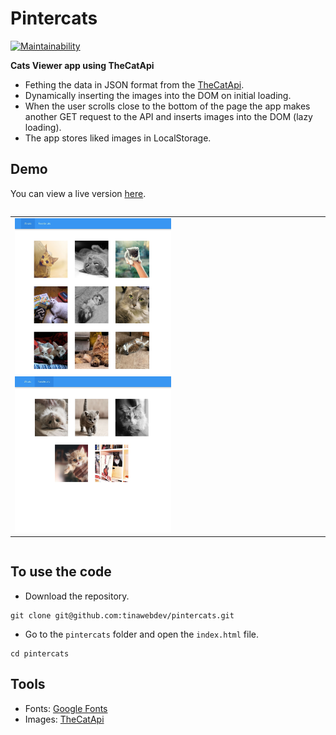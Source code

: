 # Pintercats
[![Maintainability](https://api.codeclimate.com/v1/badges/9a45cf7aae882d055a1c/maintainability)](https://codeclimate.com/github/tinawebdev/pintercats/maintainability)

**Cats Viewer app using TheCatApi**

* Fething the data in JSON format from the [TheCatApi](https://docs.thecatapi.com/).
* Dynamically inserting the images into the DOM on initial loading.
* When the user scrolls close to the bottom of the page the app makes another GET request to the API and inserts images into the DOM (lazy loading).
* The app stores liked images in LocalStorage.

## Demo
You can view a live version [here](https://tinawebdev.github.io/pintercats/).

<div style="display: flex; align-items: flex-start;">
  <table><tr><td>
    <img src="./screenshots/demo1.png" height="250" width="250">
    <img src="./screenshots/demo2.png" height="250" width="250">
  </td></tr></table>
</div>

## To use the code
* Download the repository.
```
git clone git@github.com:tinawebdev/pintercats.git
```

* Go to the `pintercats` folder and open the `index.html` file.
```
cd pintercats
```

## Tools
* Fonts: [Google Fonts](https://fonts.google.com/)
* Images: [TheCatApi](https://docs.thecatapi.com/)
